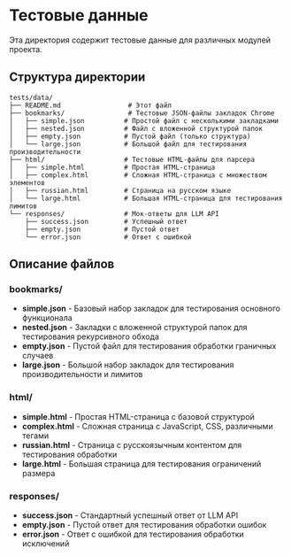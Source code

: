 # Тестовые данные

Эта директория содержит тестовые данные для различных модулей проекта.

## Структура директории

```
tests/data/
├── README.md                 # Этот файл
├── bookmarks/                # Тестовые JSON-файлы закладок Chrome
│   ├── simple.json          # Простой файл с несколькими закладками
│   ├── nested.json          # Файл с вложенной структурой папок
│   ├── empty.json           # Пустой файл (только структура)
│   └── large.json           # Большой файл для тестирования производительности
├── html/                    # Тестовые HTML-файлы для парсера
│   ├── simple.html          # Простая HTML-страница
│   ├── complex.html         # Сложная HTML-страница с множеством элементов
│   ├── russian.html         # Страница на русском языке
│   └── large.html           # Большая HTML-страница для тестирования лимитов
└── responses/               # Мок-ответы для LLM API
    ├── success.json         # Успешный ответ
    ├── empty.json           # Пустой ответ
    └── error.json           # Ответ с ошибкой
```

## Описание файлов

### bookmarks/

- **simple.json** - Базовый набор закладок для тестирования основного функционала
- **nested.json** - Закладки с вложенной структурой папок для тестирования рекурсивного обхода
- **empty.json** - Пустой файл для тестирования обработки граничных случаев
- **large.json** - Большой набор закладок для тестирования производительности и лимитов

### html/

- **simple.html** - Простая HTML-страница с базовой структурой
- **complex.html** - Сложная страница с JavaScript, CSS, различными тегами
- **russian.html** - Страница с русскоязычным контентом для тестирования обработки
- **large.html** - Большая страница для тестирования ограничений размера

### responses/

- **success.json** - Стандартный успешный ответ от LLM API
- **empty.json** - Пустой ответ для тестирования обработки ошибок
- **error.json** - Ответ с ошибкой для тестирования обработки исключений